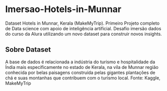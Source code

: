 # Imersao-Hotels-in-Munnar
 Dataset  Hotels in Munnar, Kerala (MakeMyTrip).
Primeiro Projeto completo de Data science com apoio de inteligência artificial.
Desafio imersão dados do curso da Alura utilizando um novo dataset para construir novos insights.
## Sobre Dataset
 A base de dados é relacionada a indústria do turismo e hospitalidade da Índia mais especificamente no estado de Kerala, na vila de Munnar região conhecida por belas paisagens construída pelas gigantes plantações de chá e suas montanhas que contribuem com o turismo local.
Fonte: Kaggle, MakeMyTrip

